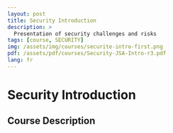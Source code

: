 ```yaml
---
layout: post
title: Security Introduction
description: >
  Presentation of security challenges and risks
tags: [course, SECURITY]
img: /assets/img/courses/securite-intro-first.png
pdf: /assets/pdf/courses/Security-JSA-Intro-r3.pdf
lang: fr
---
```

# Security Introduction
## Course Description

